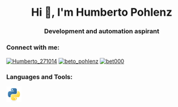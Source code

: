 <h1 align="center">Hi 👋, I'm Humberto Pohlenz</h1>
<h3 align="center">Development and automation aspirant</h3>

<h3 align="left">Connect with me:</h3>
<p align="left">
<a href="https://twitter.com/Humberto_271014" target="blank"><img align="center" src="https://raw.githubusercontent.com/rahuldkjain/github-profile-readme-generator/master/src/images/icons/Social/twitter.svg" alt="Humberto_271014" height="30" width="40" /></a>
<a href="https://instagram.com/beto_pohlenz" target="blank"><img align="center" src="https://raw.githubusercontent.com/rahuldkjain/github-profile-readme-generator/master/src/images/icons/Social/instagram.svg" alt="beto_pohlenz" height="30" width="40" /></a>
<a href="https://discord.gg/hmUAQAS7" target="blank"><img align="center" src="https://raw.githubusercontent.com/rahuldkjain/github-profile-readme-generator/master/src/images/icons/Social/discord.svg" alt="bet000" height="30" width="40" /></a>
</p>

<h3 align="left">Languages and Tools:</h3>
<p align="left"> <a href="https://www.python.org" target="_blank" rel="noreferrer"> <img src="https://raw.githubusercontent.com/devicons/devicon/master/icons/python/python-original.svg" alt="python" width="40" height="40"/> </a> </p>
